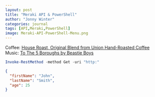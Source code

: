 ```yaml
---
layout: post
title: "Meraki API & PowerShell"
author: "Jonny Winter"
categories: journal
tags: [API,Meraki,PowerShell]
image: Meraki-API-PowerShell-Menu.png
---
```


Coffee: [House Roast, Original Blend from Union Hand-Roasted Coffee](https://unionroasted.com/collections/our-favourite-coffees/products/house-roast-original-blend)<br>
Music: [To The 5 Boroughs by Beastie Boys](https://open.spotify.com/album/1yw6pIVYjbf9WoLiPkIPJv?si=hFBr1chPQ9GnD48pULQMaQ)

```powershell
Invoke-RestMethod -method Get -uri "http:"
```

```json
{
  "firstName": "John",
  "lastName": "Smith",
  "age": 25
}
```
